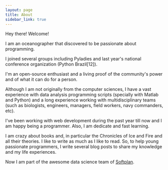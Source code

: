 ```yaml
---
layout: page
title: About
sidebar_link: true
---
```


<p class="message">
  Hey there! Welcome!
</p>

<p> I am an oceanographer that discovered to be passionate about programming.</p>
<p>I joined several groups including Pyladies and last year's national conference organization (Python Brazil[12]).</p>
<p>I'm an open-source enthusiast and a living proof of the community's power and of what it can do for a person.</p>
<p>Although I am not originally from the computer sciences, I have a vast experience with data analysis programming scripts (specially with Matlab and Python) and a long 
experience working with multidisciplinary teams (such as biologists, engineers, 
managers, field workers, navy commanders, etc).</p>
<p>I've been working with web development during the past year till now and I am happy being a programmer. Also, I am dedicate and fast learning.   </p>
<p> I am crazy about books and, in particular the Chronicles of
Ice and Fire and all their theories. I like to write as much as I like to read. So, to help young passionate programmers, I write several blog posts to share my knowledge and my life experiences.</p>
<p> Now I am part of the awesome data science team of <a href="http://softplan.com.br" target="_blank">Softplan</a>.</p>

